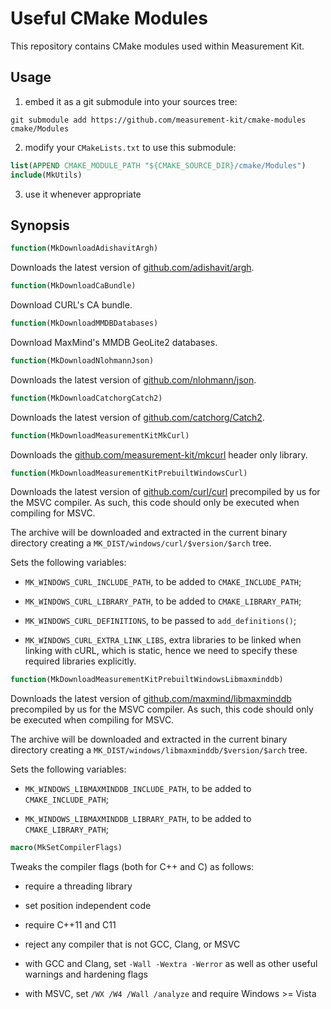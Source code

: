 # Useful CMake Modules

This repository contains CMake modules used within Measurement Kit.

## Usage

1. embed it as a git submodule into your sources tree:

```
git submodule add https://github.com/measurement-kit/cmake-modules cmake/Modules
```

2. modify your `CMakeLists.txt` to use this submodule:

```cmake
list(APPEND CMAKE_MODULE_PATH "${CMAKE_SOURCE_DIR}/cmake/Modules")
include(MkUtils)
```

3. use it whenever appropriate

## Synopsis

```cmake
function(MkDownloadAdishavitArgh)
```

Downloads the latest version of [github.com/adishavit/argh](
https://github.com/adishavit/argh).

```cmake
function(MkDownloadCaBundle)
```

Download CURL's CA bundle.

```cmake
function(MkDownloadMMDBDatabases)
```

Download MaxMind's MMDB GeoLite2 databases.

```cmake
function(MkDownloadNlohmannJson)
```

Downloads the latest version of [github.com/nlohmann/json](
https://github.com/nlohmann/json).

```cmake
function(MkDownloadCatchorgCatch2)
```

Downloads the latest version of [github.com/catchorg/Catch2](
https://github.com/catchorg/Catch2).

```cmake
function(MkDownloadMeasurementKitMkCurl)
```

Downloads the [github.com/measurement-kit/mkcurl](
https://github.com/measurement-kit/mkcurl) header only library.

```cmake
function(MkDownloadMeasurementKitPrebuiltWindowsCurl)
```

Downloads the latest version of [github.com/curl/curl](
https://github.com/curl/curl) precompiled by us for the MSVC compiler. As
such, this code should only be executed when compiling for MSVC.

The archive will be downloaded and extracted in the current binary directory
creating a `MK_DIST/windows/curl/$version/$arch` tree.

Sets the following variables:

- `MK_WINDOWS_CURL_INCLUDE_PATH`, to be added to `CMAKE_INCLUDE_PATH`;

- `MK_WINDOWS_CURL_LIBRARY_PATH`, to be added to `CMAKE_LIBRARY_PATH`;

- `MK_WINDOWS_CURL_DEFINITIONS`, to be passed to `add_definitions()`;

- `MK_WINDOWS_CURL_EXTRA_LINK_LIBS`, extra libraries to be linked when
  linking with cURL, which is static, hence we need to specify these
  required libraries explicitly.

```cmake
function(MkDownloadMeasurementKitPrebuiltWindowsLibmaxminddb)
```

Downloads the latest version of [github.com/maxmind/libmaxminddb](
https://github.com/maxmind/libmaxminddb) precompiled by us for the MSVC
compiler. As such, this code should only be executed when compiling
for MSVC.

The archive will be downloaded and extracted in the current binary directory
creating a `MK_DIST/windows/libmaxminddb/$version/$arch` tree.

Sets the following variables:

- `MK_WINDOWS_LIBMAXMINDDB_INCLUDE_PATH`, to be added to `CMAKE_INCLUDE_PATH`;

- `MK_WINDOWS_LIBMAXMINDDB_LIBRARY_PATH`, to be added to `CMAKE_LIBRARY_PATH`;

```cmake
macro(MkSetCompilerFlags)
```

Tweaks the compiler flags (both for C++ and C) as follows:

- require a threading library

- set position independent code

- require C++11 and C11

- reject any compiler that is not GCC, Clang, or MSVC

- with GCC and Clang, set `-Wall -Wextra -Werror` as well as other
  useful warnings and hardening flags

- with MSVC, set `/WX /W4 /Wall /analyze` and require Windows >= Vista

